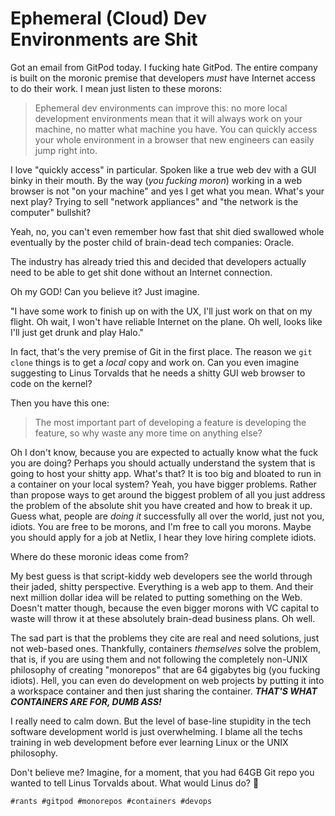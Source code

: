 # Ephemeral (Cloud) Dev Environments are Shit

Got an email from GitPod today. I fucking hate GitPod. The entire
company is built on the moronic premise that developers *must* have
Internet access to do their work. I mean just listen to these morons:

> Ephemeral dev environments can improve this: no more local development
> environments mean that it will always work on your machine, no matter
> what machine you have. You can quickly access your whole environment
> in a browser that new engineers can easily jump right into.

I love "quickly access" in particular. Spoken like a true web dev with a
GUI binky in their mouth. By the way (*you fucking moron*) working in a
web browser is not "on your machine" and yes I get what you mean. What's
your next play? Trying to sell "network appliances" and "the
network is the computer" bullshit?

Yeah, no, you can't even remember how fast that shit died swallowed
whole eventually by the poster child of brain-dead tech companies: 
Oracle.

The industry has already tried this and decided that developers actually
need to be able to get shit done without an Internet connection. 

Oh my GOD! Can you believe it? Just imagine.

"I have some work to finish up on with the UX, I'll just work on that on
my flight. Oh wait, I won't have reliable Internet on the plane. Oh
well, looks like I'll just get drunk and play Halo."

In fact, that's the very premise of Git in the first place. The reason
we `git clone` things is to get a *local* copy and work on. Can you even
imagine suggesting to Linus Torvalds that he needs a shitty GUI web
browser to code on the kernel?

Then you have this one:

> The most important part of developing a feature is developing the
> feature, so why waste any more time on anything else?

Oh I don't know, because you are expected to actually know what the fuck
you are doing? Perhaps you should actually understand the system that is
going to host your shitty app. What's that? It is too big and bloated to
run in a container on your local system? Yeah, you have bigger problems.
Rather than propose ways to get around the biggest problem of all you
just address the problem of the absolute shit you have created and how
to break it up. Guess what, people are *doing it* successfully all over
the world, just not you, idiots. You are free to be morons, and I'm free
to call you morons. Maybe you should apply for a job at Netlix, I hear
they love hiring complete idiots.

Where do these moronic ideas come from?

My best guess is that script-kiddy web developers see the world through
their jaded, shitty perspective. Everything is a web app to them. And
their next million dollar idea will be related to putting something on
the Web. Doesn't matter though, because the even bigger morons with VC
capital to waste will throw it at these absolutely brain-dead business
plans. Oh well.

The sad part is that the problems they cite are real and need solutions,
just not web-based ones. Thankfully, containers *themselves* solve the
problem, that is, if you are using them and not following the completely
non-UNIX philosophy of creating "monorepos" that are 64 gigabytes big
(you fucking idiots). Hell, you can even do development on web projects
by putting it into a workspace container and then just sharing the
container. ***THAT'S WHAT CONTAINERS ARE FOR, DUMB ASS!***

I really need to calm down. But the level of base-line stupidity in the
tech software development world is just overwhelming. I blame all the
techs training in web development before ever learning Linux or the
UNIX philosophy.

Don't believe me? Imagine, for a moment, that you had 64GB Git repo you
wanted to tell Linus Torvalds about. What would Linus do? 🖕

    #rants #gitpod #monorepos #containers #devops

